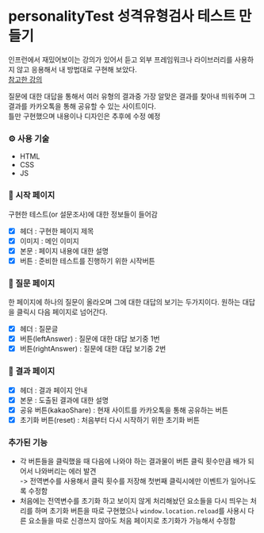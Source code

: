 # personalityTest 성격유형검사 테스트 만들기

인프런에서 재밌어보이는 강의가 있어서 듣고 외부 프레임워크나 라이브러리를 사용하지 않고 응용해서 내 방법대로 구현해 보았다. <br>
[참고한 강의](https://www.inflearn.com/course/%EC%8B%AC%EB%A6%AC%ED%85%8C%EC%8A%A4%ED%8A%B8-%EC%82%AC%EC%9D%B4%ED%8A%B8-%EC%A0%9C%EC%9E%91)

질문에 대한 대답을 통해서 여러 유형의 결과중 가장 알맞은 결과를 찾아내 띄워주며 그 결과를 카카오톡을 통해 공유할 수 있는 사이트이다.<br>
틀만 구현했으며 내용이나 디자인은 추후에 수정 예정

### ⚙️ 사용 기술

- HTML
- CSS
- JS

### 📃 시작 페이지

구현한 테스트(or 설문조사)에 대한 정보들이 들어감

- [x] 헤더 : 구현한 페이지 제목
- [x] 이미지 : 메인 이미지
- [x] 본문 : 페이지 내용에 대한 설명
- [x] 버튼 : 준비한 테스트를 진행하기 위한 시작버튼

### 📃 질문 페이지

한 페이지에 하나의 질문이 올라오며 그에 대한 대답의 보기는 두가지이다. 원하는 대답을 클릭시 다음 페이지로 넘어간다.

- [x] 헤더 : 질문글
- [x] 버튼(leftAnswer) : 질문에 대한 대답 보기중 1번
- [x] 버튼(rightAnswer) : 질문에 대한 대답 보기중 2번

### 📃 결과 페이지

- [x] 헤더 : 결과 페이지 안내
- [x] 본문 : 도출된 결과에 대한 설명
- [x] 공유 버튼(kakaoShare) : 현재 사이트를 카카오톡을 통해 공유하는 버튼
- [x] 초기화 버튼(reset) : 처음부터 다시 시작하기 위한 초기화 버튼

### 추가된 기능

- 각 버튼들을 클릭했을 때 다음에 나와야 하는 결과물이 버튼 클릭 횟수만큼 배가 되어서 나와버리는 에러 발견 <br>
  -> 전역변수를 사용해서 클릭 횟수를 저장해 첫번째 클릭시에만 이벤트가 일어나도록 수정함
- 처음에는 전역변수를 초기화 하고 보이지 않게 처리해놨던 요소들을 다시 띄우는 처리를 하며 초기화 버튼을 따로 구현했으나 `window.location.reload`를 사용시 다른 요소들을 따로 신경쓰지 않아도 처음 페이지로 초기화가 가능해서 수정함
